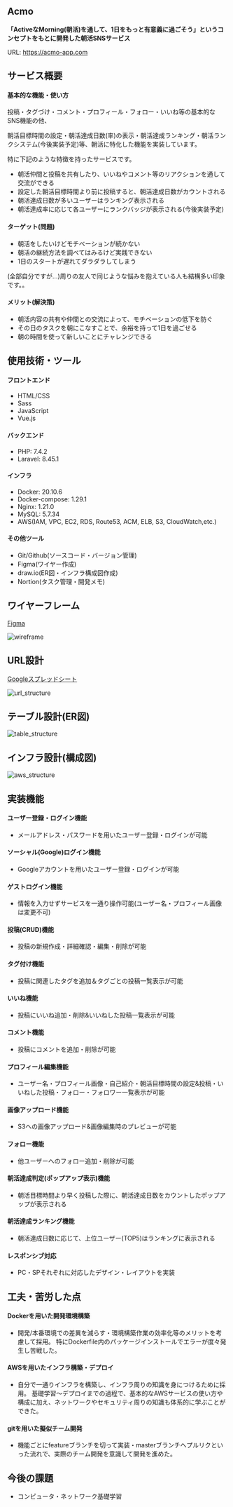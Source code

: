 ## Acmo

**「ActiveなMorning(朝活)を通して、1日をもっと有意義に過ごそう」**というコンセプトをもとに開発した**朝活SNSサービス**

URL: https://acmo-app.com

## サービス概要

#### 基本的な機能・使い方

投稿・タグづけ・コメント・プロフィール・フォロー・いいね等の基本的なSNS機能の他、

朝活目標時間の設定・朝活達成日数(率)の表示・朝活達成ランキング・朝活ランクシステム(今後実装予定)等、朝活に特化した機能を実装しています。

特に下記のような特徴を持ったサービスです。

* 朝活仲間と投稿を共有したり、いいねやコメント等のリアクションを通して交流ができる
* 設定した朝活目標時間より前に投稿すると、朝活達成日数がカウントされる
* 朝活達成日数が多いユーザーはランキング表示される
* 朝活達成率に応じて各ユーザーにランクバッジが表示される(今後実装予定)


#### ターゲット(問題)

* 朝活をしたいけどモチベーションが続かない
* 朝活の継続方法を調べてはみるけど実践できない
* 1日のスタートが遅れてダラダラしてしまう

(全部自分ですが…)周りの友人で同じような悩みを抱えている人も結構多い印象です。。

#### メリット(解決策)

* 朝活内容の共有や仲間との交流によって、モチベーションの低下を防ぐ
* その日のタスクを朝にこなすことで、余裕を持って1日を過ごせる
* 朝の時間を使って新しいことにチャレンジできる

## 使用技術・ツール

#### フロントエンド

* HTML/CSS
* Sass
* JavaScript
* Vue.js

#### バックエンド

* PHP: 7.4.2
* Laravel: 8.45.1

#### インフラ

* Docker: 20.10.6
* Docker-compose: 1.29.1
* Nginx: 1.21.0
* MySQL: 5.7.34
* AWS(IAM, VPC, EC2, RDS, Route53, ACM, ELB, S3, CloudWatch,etc.)

#### その他ツール

* Git/Github(ソースコード・バージョン管理)
* Figma(ワイヤー作成)
* draw.io(ER図・インフラ構成図作成)
* Nortion(タスク管理・開発メモ)

## ワイヤーフレーム

[Figma](https://www.figma.com/file/PlVDANTbGP1jRUfpvCG3Df/%E3%83%9D%E3%83%BC%E3%83%88%E3%83%95%E3%82%A9%E3%83%AA%E3%82%AA?node-id=0%3A1)

![wireframe](https://raw.githubusercontent.com/wiki/tsunga59/laravel-portfolio/wireframe.png)

## URL設計

[Googleスプレッドシート](https://docs.google.com/spreadsheets/d/1-HKQVHc2H1sRljCJYMSkFLuDaZWvzj4S2SETDevr0pw/edit?usp=sharing)

![url_structure](https://raw.githubusercontent.com/wiki/tsunga59/laravel-portfolio/url_structure.png)

## テーブル設計(ER図)

![table_structure](https://raw.githubusercontent.com/wiki/tsunga59/laravel-portfolio/table_structure.png)

## インフラ設計(構成図)

![aws_structure](https://raw.githubusercontent.com/wiki/tsunga59/laravel-portfolio/aws_structure.png)

## 実装機能

#### ユーザー登録・ログイン機能

* メールアドレス・パスワードを用いたユーザー登録・ログインが可能

#### ソーシャル(Google)ログイン機能

* Googleアカウントを用いたユーザー登録・ログインが可能

#### ゲストログイン機能

* 情報を入力せずサービスを一通り操作可能(ユーザー名・プロフィール画像は変更不可)

#### 投稿(CRUD)機能

* 投稿の新規作成・詳細確認・編集・削除が可能

#### タグ付け機能

* 投稿に関連したタグを追加＆タグごとの投稿一覧表示が可能

#### いいね機能

* 投稿にいいね追加・削除&いいねした投稿一覧表示が可能

#### コメント機能

* 投稿にコメントを追加・削除が可能

#### プロフィール編集機能

* ユーザー名・プロフィール画像・自己紹介・朝活目標時間の設定&投稿・いいねした投稿・フォロー・フォロワー一覧表示が可能

#### 画像アップロード機能

* S3への画像アップロード&画像編集時のプレビューが可能

#### フォロー機能

* 他ユーザーへのフォロー追加・削除が可能

#### 朝活達成判定(ポップアップ表示)機能

* 朝活目標時間より早く投稿した際に、朝活達成日数をカウントしたポップアップが表示される

#### 朝活達成ランキング機能

* 朝活達成日数に応じて、上位ユーザー(TOP5)はランキングに表示される

#### レスポンシブ対応

* PC・SPそれぞれに対応したデザイン・レイアウトを実装

## 工夫・苦労した点

#### Dockerを用いた開発環境構築

* 開発/本番環境での差異を減らす・環境構築作業の効率化等のメリットを考慮して採用。
特にDockerfile内のパッケージインストールでエラーが度々発生し苦戦した。

#### AWSを用いたインフラ構築・デプロイ

* 自分で一通りインフラを構築し、インフラ周りの知識を身につけるために採用。
基礎学習〜デプロイまでの過程で、基本的なAWSサービスの使い方や構成に加え、ネットワークやセキュリティ周りの知識も体系的に学ぶことができた。

#### gitを用いた擬似チーム開発

* 機能ごとにfeatureブランチを切って実装・masterブランチへプルリクといった流れで、実際のチーム開発を意識して開発を進めた。

## 今後の課題

* コンピュータ・ネットワーク基礎学習

